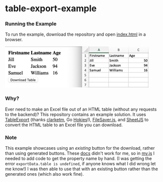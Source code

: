 # table-export-example

### Running the Example

To run the example, download the repository and open [index.html](./index.html) in a browser.

![html table to excel](./image.jpg)

### Why?

Ever need to make an Excel file out of an HTML table (without any requests to the backend)? This repository contains an example solution. It uses [TableExport](https://github.com/clarketm/TableExport) (thanks [clarketm](https://github.com/clarketm), Go [Hokies](https://vt.edu/)!), [FileSaver.js](https://github.com/eligrey/FileSaver.js/), and [SheetJS](https://github.com/SheetJS/sheetjs) to convert the HTML table to an Excel file you can download.

### Note

This example showcases using an *existing* button for the download, rather than using generated buttons. These [docs](https://github.com/clarketm/TableExport#export2file) didn't work for me, so in [my.js](./my.js) I needed to add code to get the property name by hand. (I was getting the error `exportData.table is undefined`, if anyone knows what I did wrong let me know!) I was then able to use that with an existing button rather than the generated ones (which also work fine).